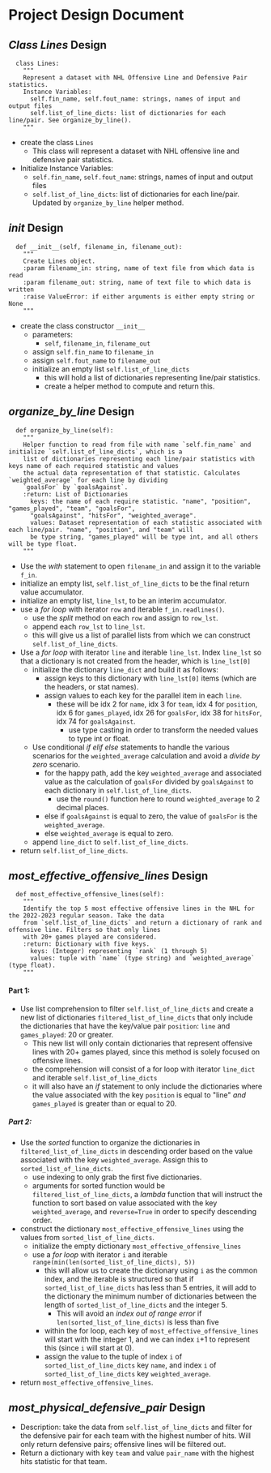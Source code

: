 # Project Design Document

## *Class Lines* Design
```
  class Lines:
    """
    Represent a dataset with NHL Offensive Line and Defensive Pair statistics.
    Instance Variables:
      self.fin_name, self.fout_name: strings, names of input and output files
      self.list_of_line_dicts: list of dictionaries for each line/pair. See organize_by_line().
    """
```
* create the class `Lines`
  * This class will represent a dataset with NHL offensive line and defensive pair statistics.
* Initialize Instance Variables:
  * `self.fin_name`, `self.fout_name`: strings, names of input and output files
  * `self.list_of_line_dicts`: list of dictionaries for each line/pair. Updated by `organize_by_line` helper method.

##  *__init__* Design
```
  def __init__(self, filename_in, filename_out):
    """
    Create Lines object.
    :param filename_in: string, name of text file from which data is read
    :param filename_out: string, name of text file to which data is written
    :raise ValueError: if either arguments is either empty string or None
    """
```
* create the class constructor `__init__`
  * parameters:
    * `self`, `filename_in`, `filename_out`
  * assign `self.fin_name` to `filename_in`
  * assign `self.fout_name` to `filename_out`
  * initialize an empty list `self.list_of_line_dicts`
    * this will hold a list of dictionaries representing line/pair statistics.
    * create a helper method to compute and return this.

## *organize_by_line* Design
```
  def organize_by_line(self):
    """
    Helper function to read from file with name `self.fin_name` and initialize `self.list_of_line_dicts`, which is a
    list of dictionaries representing each line/pair statistics with keys name of each required statistic and values
    the actual data representation of that statistic. Calculates `weighted_average` for each line by dividing
    `goalsFor` by `goalsAgainst`.
    :return: List of Dictionaries
      keys: the name of each require statistic. "name", "position", "games_played", "team", "goalsFor",
      "goalsAgainst", "hitsFor", "weighted_average".
      values: Dataset representation of each statistic associated with each line/pair. "name", "position", and "team" will
      be type string, "games_played" will be type int, and all others will be type float.
    """
```
* Use the _with_ statement to open `filename_in` and assign it to the variable `f_in`.
* initialize an empty list, `self.list_of_line_dicts` to be the final return value accumulator.
* initialize an empty list, `line_lst`, to be an interim accumulator.
* use a _for loop_ with iterator `row` and iterable `f_in.readlines()`.
  * use the _split_ method on each `row` and assign to `row_lst`.
  * append each `row_lst` to `line_lst`.
  * this will give us a list of parallel lists from which we can construct `self.list_of_line_dicts`.
* Use a _for loop_ with iterator `line` and iterable `line_lst`. Index `line_lst` so that a dictionary is not created
  from the header, which is `line_lst[0]`
  * initialize the dictionary `line_dict` and build it as follows:
    * assign keys to this dictionary with `line_lst[0]` items (which are the headers, or stat names).
    * assign values to each key for the parallel item in each `line`.
      * these will be idx 2 for `name`, idx 3 for `team`, idx 4 for `position`, idx 6 for `games_played`, idx 26 for 
        `goalsFor`, idx 38 for `hitsFor`, idx 74 for `goalsAgainst`.
        * use type casting in order to transform the needed values to type int or float.
  * Use conditional _if elif else_ statements to handle the various scenarios for the `weighted_average` calculation and
    avoid a _divide by zero_ scenario.
    * for the happy path, add the key `weighted_average` and associated value as the calculation of `goalsFor` divided by `goalsAgainst` to
      each dictionary in `self.list_of_line_dicts`.
      * use the `round()` function here to round `weighted_average` to 2 decimal places.
    * else if `goalsAgainst` is equal to zero, the value of `goalsFor` is the `weighted_average`.
    * else `weighted_average` is equal to zero.
  * append `line_dict` to `self.list_of_line_dicts`.
* return `self.list_of_line_dicts`.

## *most_effective_offensive_lines* Design
```
  def most_effective_offensive_lines(self):
    """
    Identify the top 5 most effective offensive lines in the NHL for the 2022-2023 regular season. Take the data
    from `self.list_of_line_dicts` and return a dictionary of rank and offensive line. Filters so that only lines
    with 20+ games played are considered.
    :return: Dictionary with five keys.
      keys: (Integer) representing `rank` (1 through 5)
      values: tuple with `name` (type string) and `weighted_average` (type float).
    """
```
#### Part 1:
* Use list comprehension to filter `self.list_of_line_dicts` and create a new list of dictionaries
  `filtered_list_of_line_dicts` that only include the dictionaries that have the key/value pair `position`: `line` and
  `games_played`: 20 or greater.
  * This new list will only contain dictionaries that represent offensive lines with 20+ games played, since this method
    is solely focused on offensive lines.
  * the comprehension will consist of a for loop with iterator `line_dict` and iterable `self.list_of_line_dicts`
  * it will also have an _if_ statement to only include the dictionaries where the value associated with the key
    `position` is equal to "line" _and_ `games_played` is greater than or equal to 20.

##### Part 2:
* Use the _sorted_ function to organize the dictionaries in `filtered_list_of_line_dicts` in descending order based on 
  the value associated with the key `weighted_average`. Assign this to `sorted_list_of_line_dicts`.
  * use indexing to only grab the first five dictionaries.
  * arguments for sorted function would be `filtered_list_of_line_dicts`, a _lambda_ function that will instruct the
    function to sort based on value associated with the key `weighted_average`, and `reverse=True` in order to specify
    descending order.
* construct the dictionary `most_effective_offensive_lines` using the values from `sorted_list_of_line_dicts`.
  * initialize the empty dictionary `most_effective_offensive_lines`
  * use a _for loop_ with iterator `i` and iterable `range(min(len(sorted_list_of_line_dicts), 5))`
    * this will allow us to create the dictionary using `i` as the common index, and the iterable is structured so that 
      if `sorted_list_of_line_dicts` has less than 5 entries, it will add to the dictionary the minimum number of dictionaries
      between the length of `sorted_list_of_line_dicts` and the integer 5. 
      * This will avoid an _index out of range error_ if `len(sorted_list_of_line_dicts)` is less than five
    * within the for loop, each key of `most_effective_offensive_lines` will start with the integer 1, and we can index
      `i`+1 to represent this (since `i` will start at 0).
    * assign the value to the tuple of index `i` of `sorted_list_of_line_dicts` key `name`, and index `i` of
      `sorted_list_of_line_dicts` key `weighted_average`.
* return `most_effective_offensive_lines`.


## *most_physical_defensive_pair* Design
* Description: take the data from `self.list_of_line_dicts` and filter for the defensive pair for each team with the 
  highest number of hits. Will only return defensive pairs; offensive lines will be filtered out.
* Return a dictionary with key `team` and value `pair_name` with the highest hits statistic for that team.